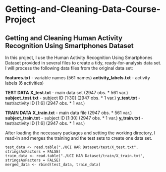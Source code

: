 # Getting-and-Cleaning-Data-Course-Project
## Getting and Cleaning Human Activity Recognition Using Smartphones Dataset 

In this project, I use the Human Activity Recognition Using Smartphones Dataset provided in several files to create a tidy, ready-for-analysis data set. I will process the following data files from the original data set:

**features.txt**  - variable names (561 names)
**activity_labels.txt** - activity labels (6 activities)

**TEST DATA**
**X_test.txt** - main data set (2947 obs. * 561 var.)
**subject_test.txt** - subject ID [1:30] (2947 obs. * 1 var.)
**y_test.txt** - test/activity ID [1:6] (2947 obs. * 1 var.)

**TRAIN DATA**
**X_train.txt** - main data file (2947 obs. * 561 var.)
**subject_train.txt** - subject ID [1:30] (2947 obs. * 1 var.)
**y_train.txt** - test/activity ID [1:6] (2947 obs. * 1 var.)


After loading the necessary packages and setting the working directory, I read-in and merges the training and the test sets to create one data set.

```{r}
test_data <- read.table("./UCI HAR Dataset/test/X_test.txt", stringsAsFactors = FALSE)
train_data <- read.table("./UCI HAR Dataset/train/X_train.txt", stringsAsFactors = FALSE)
merged_data <- rbind(test_data, train_data)
```

